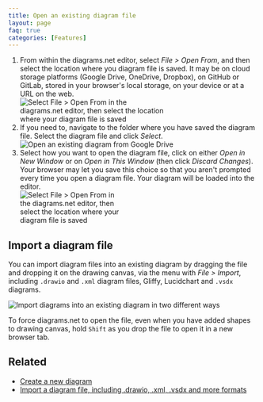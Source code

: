 ```yaml
---
title: Open an existing diagram file
layout: page
faq: true
categories: [Features]
---
```


1. From within the diagrams.net editor, select _File > Open From_, and then select the location where you diagram file is saved. It may be on cloud storage platforms (Google Drive, OneDrive, Dropbox), on GitHub or GitLab, stored in your browser's local storage, on your device or at a URL on the web. 
<br /><img src="/assets/img/blog/file-open-from.png" style="width=100%;max-width:300px;height:auto;" alt="Select File > Open From in the diagrams.net editor, then select the location where your diagram file is saved">
2. If you need to, navigate to the folder where you have saved the diagram file. Select the diagram file and click _Select_. 
<br /><img src="/assets/img/blog/google-drive-select-diagram-file-preview.png" style="width=100%;max-width:400px;height:auto;" alt="Open an existing diagram from Google Drive">
3. Select how you want to open the diagram file, click on either _Open in New Window_ or on _Open in This Window_ (then click _Discard Changes_). Your browser may let you save this choice so that you aren't prompted every time you open a diagram file. Your diagram will be loaded into the editor.
<br /><img src="/assets/img/blog/open-diagram-new-window.png" style="width=100%;max-width:200px;height:auto;" alt="Select File > Open From in the diagrams.net editor, then select the location where your diagram file is saved">

## Import a diagram file 

You can import diagram files into an existing diagram by dragging the file and dropping it on the drawing canvas, via the menu with _File > Import_, including ``.drawio`` and ``.xml`` diagram files, Gliffy, Lucidchart and ``.vsdx`` diagrams.

<img src="/assets/img/blog/import-file.gif" style="max-width:100%;height:auto;" alt="Import diagrams into an existing diagram in two different ways">

To force diagrams.net to open the file, even when you have added shapes to drawing canvas, hold ``Shift`` as you drop the file to open it in a new browser tab. 
## Related

* [Create a new diagram](/doc/faq/new-diagram.html)
* [Import a diagram file, including .drawio, .xml, .vsdx and more formats](/doc/faq/import-diagram.html)